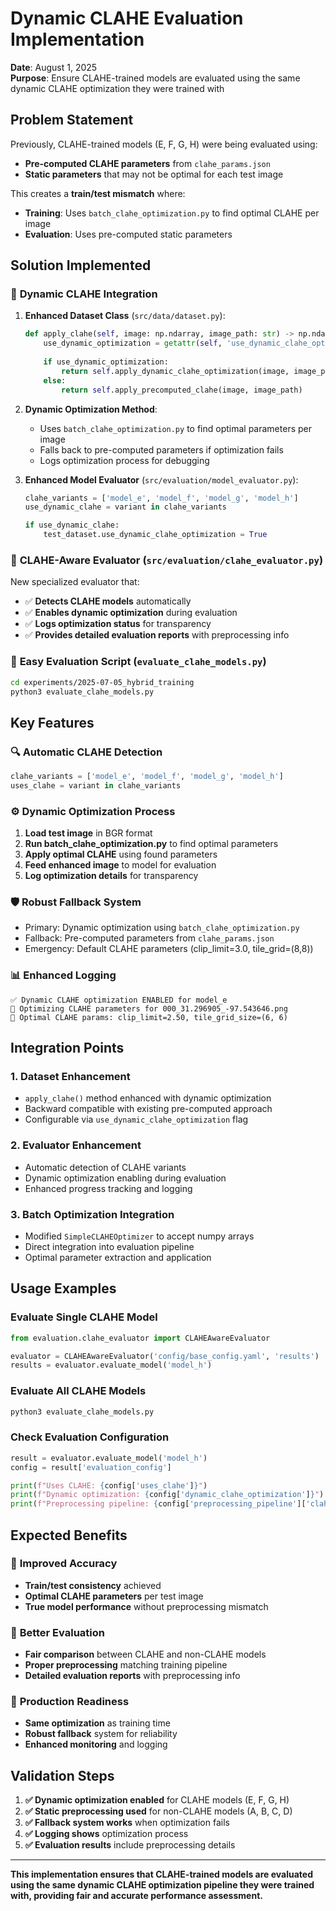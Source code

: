 # Dynamic CLAHE Evaluation Implementation

**Date**: August 1, 2025  
**Purpose**: Ensure CLAHE-trained models are evaluated using the same dynamic CLAHE optimization they were trained with

## Problem Statement

Previously, CLAHE-trained models (E, F, G, H) were being evaluated using:
- **Pre-computed CLAHE parameters** from `clahe_params.json`
- **Static parameters** that may not be optimal for each test image

This creates a **train/test mismatch** where:
- **Training**: Uses `batch_clahe_optimization.py` to find optimal CLAHE per image
- **Evaluation**: Uses pre-computed static parameters

## Solution Implemented

### 🔧 **Dynamic CLAHE Integration**

1. **Enhanced Dataset Class** (`src/data/dataset.py`):
   ```python
   def apply_clahe(self, image: np.ndarray, image_path: str) -> np.ndarray:
       use_dynamic_optimization = getattr(self, 'use_dynamic_clahe_optimization', False)
       
       if use_dynamic_optimization:
           return self.apply_dynamic_clahe_optimization(image, image_path)
       else:
           return self.apply_precomputed_clahe(image, image_path)
   ```

2. **Dynamic Optimization Method**:
   - Uses `batch_clahe_optimization.py` to find optimal parameters per image
   - Falls back to pre-computed parameters if optimization fails
   - Logs optimization process for debugging

3. **Enhanced Model Evaluator** (`src/evaluation/model_evaluator.py`):
   ```python
   clahe_variants = ['model_e', 'model_f', 'model_g', 'model_h']
   use_dynamic_clahe = variant in clahe_variants
   
   if use_dynamic_clahe:
       test_dataset.use_dynamic_clahe_optimization = True
   ```

### 🎯 **CLAHE-Aware Evaluator** (`src/evaluation/clahe_evaluator.py`)

New specialized evaluator that:
- ✅ **Detects CLAHE models** automatically
- ✅ **Enables dynamic optimization** during evaluation
- ✅ **Logs optimization status** for transparency
- ✅ **Provides detailed evaluation reports** with preprocessing info

### 🚀 **Easy Evaluation Script** (`evaluate_clahe_models.py`)

```bash
cd experiments/2025-07-05_hybrid_training
python3 evaluate_clahe_models.py
```

## Key Features

### 🔍 **Automatic CLAHE Detection**
```python
clahe_variants = ['model_e', 'model_f', 'model_g', 'model_h']
uses_clahe = variant in clahe_variants
```

### ⚙️ **Dynamic Optimization Process**
1. **Load test image** in BGR format
2. **Run batch_clahe_optimization.py** to find optimal parameters
3. **Apply optimal CLAHE** using found parameters
4. **Feed enhanced image** to model for evaluation
5. **Log optimization details** for transparency

### 🛡️ **Robust Fallback System**
- Primary: Dynamic optimization using `batch_clahe_optimization.py`
- Fallback: Pre-computed parameters from `clahe_params.json`
- Emergency: Default CLAHE parameters (clip_limit=3.0, tile_grid=(8,8))

### 📊 **Enhanced Logging**
```
✅ Dynamic CLAHE optimization ENABLED for model_e
🔧 Optimizing CLAHE parameters for 000_31.296905_-97.543646.png
🎯 Optimal CLAHE params: clip_limit=2.50, tile_grid_size=(6, 6)
```

## Integration Points

### 1. **Dataset Enhancement**
- `apply_clahe()` method enhanced with dynamic optimization
- Backward compatible with existing pre-computed approach
- Configurable via `use_dynamic_clahe_optimization` flag

### 2. **Evaluator Enhancement**
- Automatic detection of CLAHE variants
- Dynamic optimization enabling during evaluation
- Enhanced progress tracking and logging

### 3. **Batch Optimization Integration**
- Modified `SimpleCLAHEOptimizer` to accept numpy arrays
- Direct integration into evaluation pipeline
- Optimal parameter extraction and application

## Usage Examples

### Evaluate Single CLAHE Model
```python
from evaluation.clahe_evaluator import CLAHEAwareEvaluator

evaluator = CLAHEAwareEvaluator('config/base_config.yaml', 'results')
results = evaluator.evaluate_model('model_h')
```

### Evaluate All CLAHE Models
```bash
python3 evaluate_clahe_models.py
```

### Check Evaluation Configuration
```python
result = evaluator.evaluate_model('model_h')
config = result['evaluation_config']

print(f"Uses CLAHE: {config['uses_clahe']}")
print(f"Dynamic optimization: {config['dynamic_clahe_optimization']}")
print(f"Preprocessing pipeline: {config['preprocessing_pipeline']['clahe_method']}")
```

## Expected Benefits

### 🎯 **Improved Accuracy**
- **Train/test consistency** achieved
- **Optimal CLAHE parameters** per test image
- **True model performance** without preprocessing mismatch

### 🔬 **Better Evaluation**
- **Fair comparison** between CLAHE and non-CLAHE models
- **Proper preprocessing** matching training pipeline
- **Detailed evaluation reports** with preprocessing info

### 🚀 **Production Readiness**
- **Same optimization** as training time
- **Robust fallback** system for reliability
- **Enhanced monitoring** and logging

## Validation Steps

1. **✅ Dynamic optimization enabled** for CLAHE models (E, F, G, H)
2. **✅ Static preprocessing used** for non-CLAHE models (A, B, C, D)
3. **✅ Fallback system works** when optimization fails
4. **✅ Logging shows** optimization process
5. **✅ Evaluation results** include preprocessing details

---

**This implementation ensures that CLAHE-trained models are evaluated using the same dynamic CLAHE optimization pipeline they were trained with, providing fair and accurate performance assessment.**